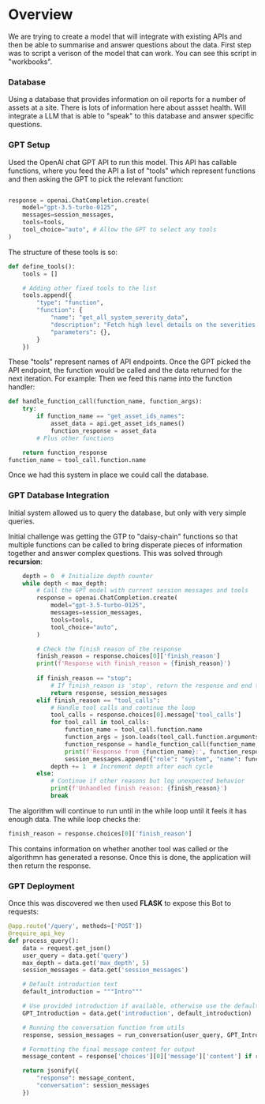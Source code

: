 # Overview

We are trying to create a model that will integrate with existing APIs and then be able to summarise and answer questions about the data. First step was to script a verison of the model that can work. You can see this script in "workbooks".

### Database

Using a database that provides information on oil reports for a number of assets at a site. There is lots of information here about assset health. Will integrate a LLM that is able to "speak" to this database and answer specific questions.

### GPT Setup

Used the OpenAI chat GPT API to run this model. This API has callable functions, where you feed the API a list of "tools" which represent functions and then asking the GPT to pick the relevant function:

```python

response = openai.ChatCompletion.create(
    model="gpt-3.5-turbo-0125",
    messages=session_messages,
    tools=tools,
    tool_choice="auto", # Allow the GPT to select any tools
)
```
The structure of these tools is so:

```python 
def define_tools():
    tools = []

    # Adding other fixed tools to the list
    tools.append({
        "type": "function",
        "function": {
            "name": "get_all_system_severity_data",
            "description": "Fetch high level details on the severities of all the systems in the site. Severity2 is advanced warning, Severity1 is early warning, and Severity0 is no warning.",
            "parameters": {},
        }
    })

```
These "tools" represent names of API endpoints. Once the GPT picked the API endpoint, the function would be called and the data returned for the next iteration. For example:
Then we feed this name into the function handler: 

```python
def handle_function_call(function_name, function_args):
    try:
        if function_name == "get_asset_ids_names":
            asset_data = api.get_asset_ids_names()
            function_response = asset_data        
        # Plus other functions

    return function_response
function_name = tool_call.function.name
```
Once we had this system in place we could call the database.

### GPT Database Integration

Initial system allowed us to query the database, but only with very simple queries.

Initial challenge was getting the GTP to "daisy-chain" functions so that multiple functions can be called to bring disperate pieces of information together and answer complex questions. This was solved through __recursion__:

```python
    depth = 0  # Initialize depth counter
    while depth < max_depth:
        # Call the GPT model with current session messages and tools
        response = openai.ChatCompletion.create(
            model="gpt-3.5-turbo-0125",
            messages=session_messages,
            tools=tools,
            tool_choice="auto",
        )

        # Check the finish reason of the response
        finish_reason = response.choices[0]['finish_reason']
        print(f'Response with finish_reason = {finish_reason}')
        
        if finish_reason == "stop":
            # If finish_reason is 'stop', return the response and end the loop
            return response, session_messages
        elif finish_reason == "tool_calls":
            # Handle tool calls and continue the loop
            tool_calls = response.choices[0].message['tool_calls']
            for tool_call in tool_calls:
                function_name = tool_call.function.name
                function_args = json.loads(tool_call.function.arguments) if tool_call.function.arguments else {}
                function_response = handle_function_call(function_name, function_args)
                print(f'Response from {function_name}:', function_response)
                session_messages.append({"role": "system", "name": function_name, "content": json.dumps(function_response)})
            depth += 1  # Increment depth after each cycle
        else:
            # Continue if other reasons but log unexpected behavior
            print(f'Unhandled finish reason: {finish_reason}')
            break

```
The algorithm  will continue to run until in the while loop until it feels it has enough data. The while loop checks the:

```python
finish_reason = response.choices[0]['finish_reason']
```
This contains information on whether another tool was called or the algorithmn has generated a resonse. Once this is done, the application will then return the response.

### GPT Deployment

Once this was discovered we then used __FLASK__ to expose this Bot to requests: 

```python
@app.route('/query', methods=['POST'])
@require_api_key
def process_query():
    data = request.get_json()
    user_query = data.get('query')
    max_depth = data.get('max_depth', 5)
    session_messages = data.get('session_messages')

    # Default introduction text
    default_introduction = """Intro"""

    # Use provided introduction if available, otherwise use the default
    GPT_Introduction = data.get('introduction', default_introduction)

    # Running the conversation function from utils
    response, session_messages = run_conversation(user_query, GPT_Introduction, max_depth, GPT_API_KEY, session_messages)

    # Formatting the final message content for output
    message_content = response['choices'][0]['message']['content'] if response else "No response generated."

    return jsonify({
        "response": message_content,
        "conversation": session_messages
    })

```